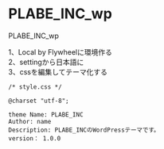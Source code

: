 # PLABE_INC_wp
PLABE_INC_wp

1、Local by Flywheelに環境作る <br>
2、settingから日本語に<br>
3、cssを編集してテーマ化する

```
/* style.css */
	
@charset "utf-8";

theme Name: PLABE_INC
Author: name
Description: PLABE_INCのWordPressテーマです。
version： 1.0.0

```
